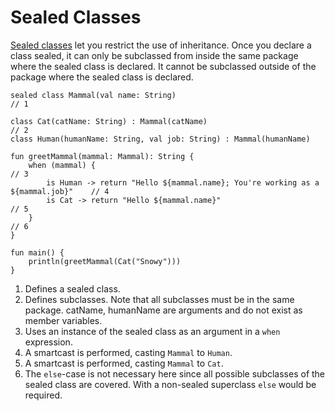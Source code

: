 # Sealed Classes

[Sealed classes](https://kotlinlang.org/docs/reference/sealed-classes.html) let you restrict the use of inheritance. Once you declare a class sealed, it can only be subclassed from inside the same package where the sealed class is declared. It cannot be subclassed outside of the package where the sealed class is declared. 

```run-kotlin
sealed class Mammal(val name: String)                                                   // 1

class Cat(catName: String) : Mammal(catName)                                            // 2
class Human(humanName: String, val job: String) : Mammal(humanName)

fun greetMammal(mammal: Mammal): String {
    when (mammal) {                                                                     // 3
        is Human -> return "Hello ${mammal.name}; You're working as a ${mammal.job}"    // 4
        is Cat -> return "Hello ${mammal.name}"                                         // 5     
    }                                                                                   // 6
}

fun main() {
    println(greetMammal(Cat("Snowy")))
}
```

1. Defines a sealed class. 
2. Defines subclasses. Note that all subclasses must be in the same package. catName, humanName are arguments and do not exist as member variables.
3. Uses an instance of the sealed class as an argument in a `when` expression. 
4. A smartcast is performed, casting `Mammal` to `Human`.
5. A smartcast is performed, casting `Mammal` to `Cat`.
6. The `else`-case is not necessary here since all possible subclasses of the sealed class are covered. With a non-sealed superclass `else` would be required.


